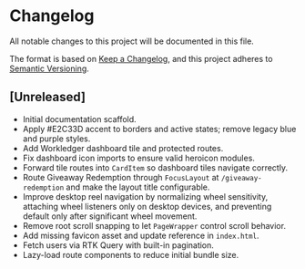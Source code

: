 # Changelog

All notable changes to this project will be documented in this file.

The format is based on [Keep a Changelog](https://keepachangelog.com/en/1.1.0/),
and this project adheres to [Semantic Versioning](https://semver.org/spec/v2.0.0.html).

## [Unreleased]

- Initial documentation scaffold.
- Apply #E2C33D accent to borders and active states; remove legacy blue and purple styles.
- Add Workledger dashboard tile and protected routes.
- Fix dashboard icon imports to ensure valid heroicon modules.
- Forward tile routes into `CardItem` so dashboard tiles navigate correctly.
- Route Giveaway Redemption through `FocusLayout` at `/giveaway-redemption` and make the layout title configurable.
- Improve desktop reel navigation by normalizing wheel sensitivity, attaching wheel listeners only on desktop devices, and preventing default only after significant wheel movement.
- Remove root scroll snapping to let `PageWrapper` control scroll behavior.
- Add missing favicon asset and update reference in `index.html`.
- Fetch users via RTK Query with built-in pagination.
- Lazy-load route components to reduce initial bundle size.
